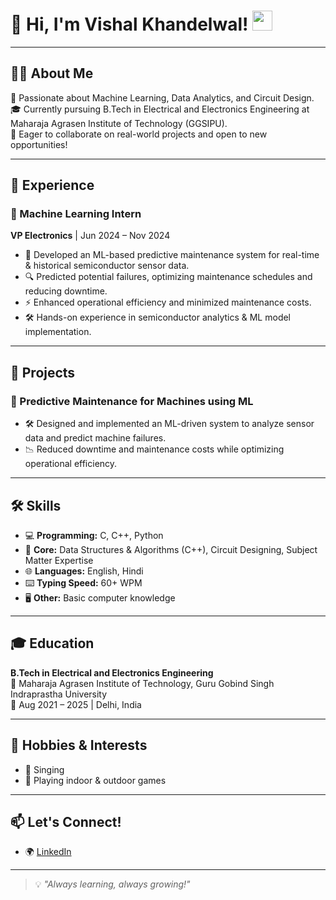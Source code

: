 # 👋 Hi, I'm **Vishal Khandelwal**! <img src="https://media.giphy.com/media/hvRJCLFzcasrR4ia7z/giphy.gif" width="32" /> 
---

## 🧑‍💻 About Me

🚀 Passionate about Machine Learning, Data Analytics, and Circuit Design.  
🎓 Currently pursuing B.Tech in Electrical and Electronics Engineering at Maharaja Agrasen Institute of Technology (GGSIPU).  
🤝 Eager to collaborate on real-world projects and open to new opportunities!

---

## 💼 Experience

### 🧠 Machine Learning Intern  
**VP Electronics** | Jun 2024 – Nov 2024  
- 🤖 Developed an ML-based predictive maintenance system for real-time & historical semiconductor sensor data.
- 🔍 Predicted potential failures, optimizing maintenance schedules and reducing downtime.
- ⚡ Enhanced operational efficiency and minimized maintenance costs.
- 🛠️ Hands-on experience in semiconductor analytics & ML model implementation.

---

## 🚩 Projects

### 🔧 Predictive Maintenance for Machines using ML
- 🛠️ Designed and implemented an ML-driven system to analyze sensor data and predict machine failures.
- 📉 Reduced downtime and maintenance costs while optimizing operational efficiency.

---

## 🛠️ Skills

- 💻 **Programming:** C, C++, Python
- 🧮 **Core:** Data Structures & Algorithms (C++), Circuit Designing, Subject Matter Expertise
- 🌐 **Languages:** English, Hindi
- ⌨️ **Typing Speed:** 60+ WPM
- 🖥️ **Other:** Basic computer knowledge

---

## 🎓 Education

**B.Tech in Electrical and Electronics Engineering**  
🏫 Maharaja Agrasen Institute of Technology, Guru Gobind Singh Indraprastha University  
📅 Aug 2021 – 2025 | Delhi, India

---

## 🎵 Hobbies & Interests

- 🎤 Singing
- 🏸 Playing indoor & outdoor games

---

## 📫 Let's Connect!

- 🌍 [LinkedIn](https://in.linkedin.com/in/vishal-khandelwal-4922482a2)

---

> 💡 *"Always learning, always growing!"*
